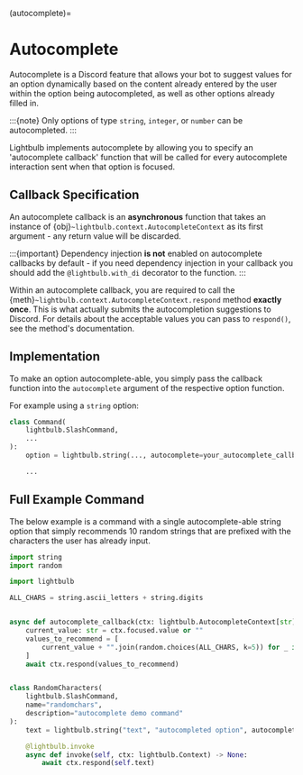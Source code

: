 (autocomplete)=
# Autocomplete

Autocomplete is a Discord feature that allows your bot to suggest values for an option dynamically based on the content
already entered by the user within the option being autocompleted, as well as other options already filled in.

:::{note}
Only options of type `string`, `integer`, or `number` can be autocompleted.
:::

Lightbulb implements autocomplete by allowing you to specify an 'autocomplete callback' function that will be
called for every autocomplete interaction sent when that option is focused.

## Callback Specification

An autocomplete callback is an **asynchronous** function that takes an instance of 
{obj}`~lightbulb.context.AutocompleteContext` as its first argument - any return value will be discarded.

:::{important}
Dependency injection **is not** enabled on autocomplete callbacks by default - if you need
dependency injection in your callback you should add the `@lightbulb.with_di` decorator to the function.
:::

Within an autocomplete callback, you are required to call the {meth}`~lightbulb.context.AutocompleteContext.respond`
method **exactly once**. This is what actually submits the autocompletion suggestions to Discord. For details
about the acceptable values you can pass to `respond()`, see the method's documentation.

## Implementation

To make an option autocomplete-able, you simply pass the callback function into the `autocomplete` argument
of the respective option function.

For example using a `string` option:

```python
class Command(
    lightbulb.SlashCommand,
    ...
):
    option = lightbulb.string(..., autocomplete=your_autocomplete_callback)

    ...
```

## Full Example Command

The below example is a command with a single autocomplete-able string option that simply recommends 10 random
strings that are prefixed with the characters the user has already input.

```python
import string
import random

import lightbulb

ALL_CHARS = string.ascii_letters + string.digits


async def autocomplete_callback(ctx: lightbulb.AutocompleteContext[str]) -> None:
    current_value: str = ctx.focused.value or ""
    values_to_recommend = [
        current_value + "".join(random.choices(ALL_CHARS, k=5)) for _ in range(10)
    ]
    await ctx.respond(values_to_recommend)


class RandomCharacters(
    lightbulb.SlashCommand,
    name="randomchars",
    description="autocomplete demo command"
):
    text = lightbulb.string("text", "autocompleted option", autocomplete=autocomplete_callback)

    @lightbulb.invoke
    async def invoke(self, ctx: lightbulb.Context) -> None:
        await ctx.respond(self.text)
```
